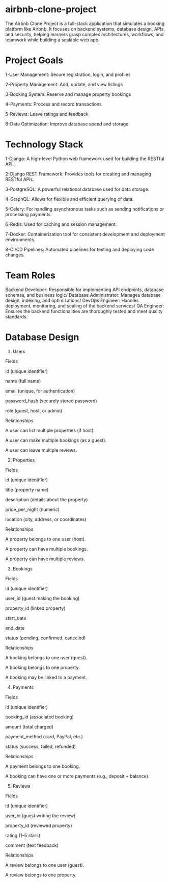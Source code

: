# airbnb-clone-project

The Airbnb Clone Project is a full-stack application that simulates a booking platform like Airbnb. It focuses on backend systems, database design, APIs, and security, helping learners grasp complex architectures, workflows, and teamwork while building a scalable web app.

# Project Goals

1-User Management: Secure registration, login, and profiles

2-Property Management: Add, update, and view listings

3-Booking System: Reserve and manage property bookings

4-Payments: Process and record transactions

5-Reviews: Leave ratings and feedback

6-Data Optimization: Improve database speed and storage

# Technology Stack

1-Django: A high-level Python web framework used for building the RESTful API.

2-Django REST Framework: Provides tools for creating and managing RESTful APIs.

3-PostgreSQL: A powerful relational database used for data storage.

4-GraphQL: Allows for flexible and efficient querying of data.

5-Celery: For handling asynchronous tasks such as sending notifications or processing payments.

6-Redis: Used for caching and session management.

7-Docker: Containerization tool for consistent development and deployment environments.

8-CI/CD Pipelines: Automated pipelines for testing and deploying code changes.

# Team Roles

Backend Developer: Responsible for implementing API endpoints, database schemas, and business logic/
Database Administrator: Manages database design, indexing, and optimizations/
DevOps Engineer: Handles deployment, monitoring, and scaling of the backend services/
QA Engineer: Ensures the backend functionalities are thoroughly tested and meet quality standards.

# Database Design

1. Users

Fields

id (unique identifier)

name (full name)

email (unique, for authentication)

password_hash (securely stored password)

role (guest, host, or admin)

Relationships

A user can list multiple properties (if host).

A user can make multiple bookings (as a guest).

A user can leave multiple reviews.

2. Properties

Fields

id (unique identifier)

title (property name)

description (details about the property)

price_per_night (numeric)

location (city, address, or coordinates)

Relationships

A property belongs to one user (host).

A property can have multiple bookings.

A property can have multiple reviews.

3. Bookings

Fields

id (unique identifier)

user_id (guest making the booking)

property_id (linked property)

start_date

end_date

status (pending, confirmed, canceled)

Relationships

A booking belongs to one user (guest).

A booking belongs to one property.

A booking may be linked to a payment.

4. Payments

Fields

id (unique identifier)

booking_id (associated booking)

amount (total charged)

payment_method (card, PayPal, etc.)

status (success, failed, refunded)

Relationships

A payment belongs to one booking.

A booking can have one or more payments (e.g., deposit + balance).

5. Reviews

Fields

id (unique identifier)

user_id (guest writing the review)

property_id (reviewed property)

rating (1–5 stars)

comment (text feedback)

Relationships

A review belongs to one user (guest).

A review belongs to one property.
